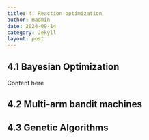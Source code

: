 ```yaml
---
title: 4. Reaction optimization
author: Haomin
date: 2024-09-14
category: Jekyll
layout: post
---
```


4.1 Bayesian Optimization 
-------------
Content here

4.2 Multi-arm bandit machines
-------------

4.3 Genetic Algorithms
-------------
